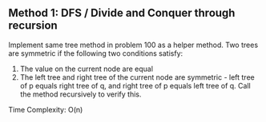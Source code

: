 ## Method 1: DFS / Divide and Conquer through recursion

Implement same tree method in problem 100 as a helper method. Two trees are symmetric if the following two conditions satisfy:

1) The value on the current node are equal
2) The left tree and right tree of the current node are symmetric - left tree of p equals right tree of q, and right tree of p equals
left tree of q. Call the method recursively to verify this.

Time Complexity: O(n)

